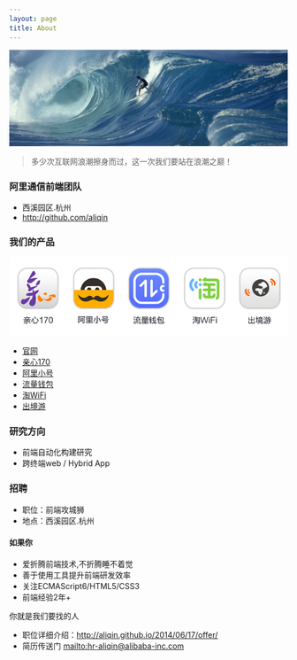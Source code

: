 ```yaml
---
layout: page
title: About
---
```


![浪潮之巅](/public/images/2014/surfing.jpg)

> 多少次互联网浪潮擦身而过，这一次我们要站在浪潮之巅！

### 阿里通信前端团队

* 西溪园区.杭州
* <http://github.com/aliqin>

### 我们的产品
![浪潮之巅](/public/images/2014/products.png)

* [官网](http://aliqin.cn)
* [亲心170](http://aliqin.tmall.com/phone_num_intro.htm)
* [阿里小号](http://aliqin.tmall.com/xiaohao_intro.htm)
* [流量钱包](http://qianbao.tmall.com/)
* [淘WiFi](http://wifi.taobao.com)
* [出境游](http://act.aliqin.tmall.com/market/aliqin/outbound.php)

### 研究方向
* 前端自动化构建研究
* 跨终端web / Hybrid App

### 招聘
* 职位：前端攻城狮
* 地点：西溪园区.杭州

#### 如果你
* 爱折腾前端技术,不折腾睡不着觉
* 善于使用工具提升前端研发效率
* 关注ECMAScript6/HTML5/CSS3
* 前端经验2年+

你就是我们要找的人

* 职位详细介绍：<http://aliqin.github.io/2014/06/17/offer/>
* 简历传送门 <mailto:hr-aliqin@alibaba-inc.com>